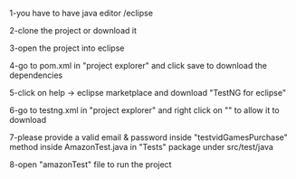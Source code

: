 1-you have to have java editor /eclipse

2-clone the project or download it

3-open the project into eclipse

4-go to pom.xml in "project explorer" and click save to download the dependencies

5-click on help -> eclipse marketplace and download "TestNG for eclipse"

6-go to testng.xml in "project explorer" and right click on "<!DOCTYPE suite SYSTEM "https://testng.org/testng-1.0.dtd">" to allow it to download

7-please provide a valid email & password inside "testvidGamesPurchase" method inside AmazonTest.java in "Tests" package under src/test/java 

8-open "amazonTest" file to run the project
